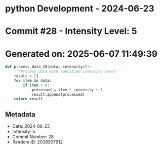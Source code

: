 ﻿# python Development - 2024-06-23
# Commit #28 - Intensity Level: 5
# Generated on: 2025-06-07 11:49:39
```python
def process_data_28(data, intensity=5):
    '''Process data with specified intensity level'''
    result = []
    for item in data:
        if item > 0:
            processed = item * intensity + 1
            result.append(processed)
    return result
```
## Metadata
- Date: 2024-06-23
- Intensity: 5
- Commit Number: 28
- Random ID: 2039907912
